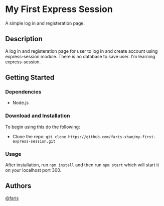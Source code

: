 # My First Express Session

A simple log in and registeration page.

## Description

A log in and registeration page for user to log in and create account using express-session module.
There is no database to save user. I'm learning express-session.

## Getting Started

### Dependencies

-  Node.js

### Download and Installation

To begin using this do the following:

-  Clone the repo: `git clone https://github.com/faris-xhan/my-first-express-session.git`

### Usage

After installation, run `npm install` and then run `npm start` which will start it on your localhost port 300.

## Authors

[@faris](https://twitter.com/nemoxhan)
